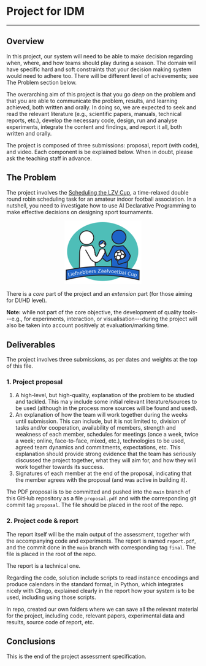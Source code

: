 
#  Project for IDM
-------------------

## Overview

In this project, our  system will need to be able to make decision regarding when, where, and how teams should play during a season. The domain will have specific hard and soft constraints that your decision making system would need to adhere too. There will be different level of achievements; see The Problem section below.

The overarching aim of this project is that you go _deep_ on the problem and that you are able to communicate the problem, results, and learning achieved, both written and orally. In doing so, we are expected to seek and read the relevant literature (e.g., scientific papers, manuals, technical reports, etc.), develop the necessary code, design, run and analyse experiments, integrate the content and findings, and report it all, both written and orally.

The project is composed of three submissions: proposal, report (with code), and video. Each component is be explained below. When in doubt, please ask the teaching staff in advance.


## The Problem

The project involves the [Scheduling the LZV Cup](https://robinxval.ugent.be/Research/indoor.php), a time-relaxed double round robin scheduling task for an amateur indoor football association. In a nutshell, you need to investigate how to use AI Declarative Programming to make effective decisions on designing sport tournaments.

 <p align="center">
    <img src="LogoZaalVoetbal.png" alt="logo project" width="200">
 </p>

There is a _core_ part of the project and an _extension_ part (for those aiming for DI/HD level).

**Note:** while not part of the core objective, the development of quality tools---e.g., for experiments, interaction, or visualisation---during the project will also be taken into account positively at evaluation/marking time.


## Deliverables

The project involves three submissions, as per dates and weights at the top of this file.

### 1. Project proposal

1. A high-level, but high-quality, explanation of the problem to be studied and tackled. This ma y include some initial relevant literature/sources to be used (although in the process more sources will be found and used).
2. An explanation of how the team will work together during the weeks until submission. This can include, but it is not limited to, division of tasks and/or cooperation, availability of members, strength and weakness of each member, schedules for meetings (once a week, twice a week; online, face-to-face, mixed, etc.), technologies to be used, agreed team dynamics and commitments, expectations, etc. This explanation should provide strong evidence that the team has seriously discussed the project together, what they will aim for, and how they will work together towards its success.
3. Signatures of each member at the end of the proposal, indicating that the member agrees with the proposal (and was active in building it).

The PDF proposal is to be committed and pushed into the `main` branch of this GitHub repository as a file `proposal.pdf` and with the corresponding git commit tag `proposal`. The file should be placed in the root of the repo.

### 2. Project code & report

The report itself will be the main output of the assessment, together with the accompanying code and experiments. The report is named `report.pdf`, and the commit  done in the `main` branch with corresponding tag `final`. The file is  placed in the root of the repo.


The report is  a technical one.


Regarding the code,  solution  include scripts to read instance encodings and produce calendars in the standard format,  in Python, which integrates nicely with Clingo, explained clearly in the report how your system is to be used, including using those scripts.

In  repo, created our own folders where we can save all the relevant material for the project, including code, relevant papers, experimental data and results, source code of report, etc.

## Conclusions

This is the end of the project assessment specification.

